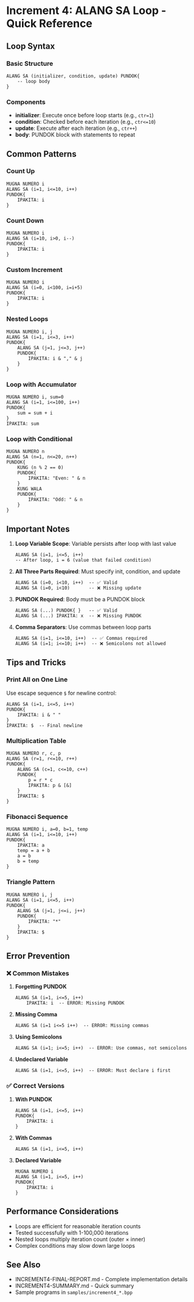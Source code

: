 # Increment 4: ALANG SA Loop - Quick Reference

## Loop Syntax

### Basic Structure
```bisaya
ALANG SA (initializer, condition, update) PUNDOK{
    -- loop body
}
```

### Components
- **initializer**: Execute once before loop starts (e.g., `ctr=1`)
- **condition**: Checked before each iteration (e.g., `ctr<=10`)
- **update**: Execute after each iteration (e.g., `ctr++`)
- **body**: PUNDOK block with statements to repeat

## Common Patterns

### Count Up
```bisaya
MUGNA NUMERO i
ALANG SA (i=1, i<=10, i++)
PUNDOK{
    IPAKITA: i
}
```

### Count Down
```bisaya
MUGNA NUMERO i
ALANG SA (i=10, i>0, i--)
PUNDOK{
    IPAKITA: i
}
```

### Custom Increment
```bisaya
MUGNA NUMERO i
ALANG SA (i=0, i<100, i=i+5)
PUNDOK{
    IPAKITA: i
}
```

### Nested Loops
```bisaya
MUGNA NUMERO i, j
ALANG SA (i=1, i<=3, i++)
PUNDOK{
    ALANG SA (j=1, j<=3, j++)
    PUNDOK{
        IPAKITA: i & "," & j
    }
}
```

### Loop with Accumulator
```bisaya
MUGNA NUMERO i, sum=0
ALANG SA (i=1, i<=100, i++)
PUNDOK{
    sum = sum + i
}
IPAKITA: sum
```

### Loop with Conditional
```bisaya
MUGNA NUMERO n
ALANG SA (n=1, n<=20, n++)
PUNDOK{
    KUNG (n % 2 == 0)
    PUNDOK{
        IPAKITA: "Even: " & n
    }
    KUNG WALA
    PUNDOK{
        IPAKITA: "Odd: " & n
    }
}
```

## Important Notes

1. **Loop Variable Scope**: Variable persists after loop with last value
   ```bisaya
   ALANG SA (i=1, i<=5, i++)  
   -- After loop, i = 6 (value that failed condition)
   ```

2. **All Three Parts Required**: Must specify init, condition, and update
   ```bisaya
   ALANG SA (i=0, i<10, i++)  -- ✅ Valid
   ALANG SA (i=0, i<10)       -- ❌ Missing update
   ```

3. **PUNDOK Required**: Body must be a PUNDOK block
   ```bisaya
   ALANG SA (...) PUNDOK{ }   -- ✅ Valid
   ALANG SA (...) IPAKITA: x  -- ❌ Missing PUNDOK
   ```

4. **Comma Separators**: Use commas between loop parts
   ```bisaya
   ALANG SA (i=1, i<=10, i++)  -- ✅ Commas required
   ALANG SA (i=1; i<=10; i++)  -- ❌ Semicolons not allowed
   ```

## Tips and Tricks

### Print All on One Line
Use escape sequence `$` for newline control:
```bisaya
ALANG SA (i=1, i<=5, i++)
PUNDOK{
    IPAKITA: i & " "
}
IPAKITA: $  -- Final newline
```

### Multiplication Table
```bisaya
MUGNA NUMERO r, c, p
ALANG SA (r=1, r<=10, r++)
PUNDOK{
    ALANG SA (c=1, c<=10, c++)
    PUNDOK{
        p = r * c
        IPAKITA: p & [&]
    }
    IPAKITA: $
}
```

### Fibonacci Sequence
```bisaya
MUGNA NUMERO i, a=0, b=1, temp
ALANG SA (i=1, i<=10, i++)
PUNDOK{
    IPAKITA: a
    temp = a + b
    a = b
    b = temp
}
```

### Triangle Pattern
```bisaya
MUGNA NUMERO i, j
ALANG SA (i=1, i<=5, i++)
PUNDOK{
    ALANG SA (j=1, j<=i, j++)
    PUNDOK{
        IPAKITA: "*"
    }
    IPAKITA: $
}
```

## Error Prevention

### ❌ Common Mistakes

1. **Forgetting PUNDOK**
   ```bisaya
   ALANG SA (i=1, i<=5, i++)
       IPAKITA: i  -- ERROR: Missing PUNDOK
   ```

2. **Missing Comma**
   ```bisaya
   ALANG SA (i=1 i<=5 i++)  -- ERROR: Missing commas
   ```

3. **Using Semicolons**
   ```bisaya
   ALANG SA (i=1; i<=5; i++)  -- ERROR: Use commas, not semicolons
   ```

4. **Undeclared Variable**
   ```bisaya
   ALANG SA (i=1, i<=5, i++)  -- ERROR: Must declare i first
   ```

### ✅ Correct Versions

1. **With PUNDOK**
   ```bisaya
   ALANG SA (i=1, i<=5, i++)
   PUNDOK{
       IPAKITA: i
   }
   ```

2. **With Commas**
   ```bisaya
   ALANG SA (i=1, i<=5, i++)
   ```

3. **Declared Variable**
   ```bisaya
   MUGNA NUMERO i
   ALANG SA (i=1, i<=5, i++)
   PUNDOK{
       IPAKITA: i
   }
   ```

## Performance Considerations

- Loops are efficient for reasonable iteration counts
- Tested successfully with 1-100,000 iterations
- Nested loops multiply iteration count (outer × inner)
- Complex conditions may slow down large loops

## See Also

- INCREMENT4-FINAL-REPORT.md - Complete implementation details
- INCREMENT4-SUMMARY.md - Quick summary
- Sample programs in `samples/increment4_*.bpp`
